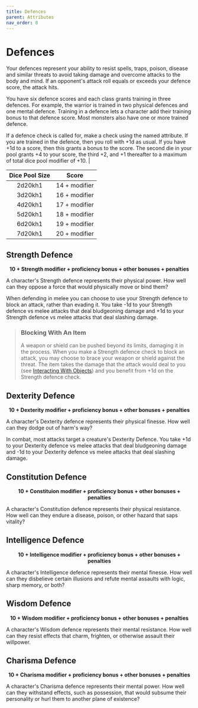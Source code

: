 ```yaml
---
title: Defences
parent: Attributes
nav_order: 8
---
```


# Defences
Your defences represent your ability to resist spells, traps, poison, disease and similar threats to avoid taking damage and overcome attacks to the body and mind. If an opponent's attack roll equals or exceeds your defence score, the attack hits.

You have six defence scores and each class grants training in three defences. For example, the warrior is trained in two physical defences and one mental defence. Training in a defence lets a character add their training bonus to that defence score. Most monsters also have one or more trained defence.

If a defence check is called for, make a check using the named attribute. If you are trained in the defence, then you roll with +1d as usual. If you have +1d to a score, then this grants a bonus to the score. The second die in your pool grants +4 to your score, the third +2, and +1 thereafter to a maximum of total dice pool modifier of +10. |

| Dice Pool Size | Score |
|:--------------:|:-----:|
| 2d20kh1 | 14 + modifier |
| 3d20kh1 | 16 + modifier |
| 4d20kh1 | 17 + modifier |
| 5d20kh1 | 18 + modifier |
| 6d20kh1 | 19 + modifier |
| 7d20kh1 | 20 + modifier |

## Strength Defence

<center><strong>10 + Strength modifier + proficiency bonus + other bonuses + penalties</strong></center>

A character's Strength defence represents their physical power. How well can they oppose a force that would physically move or bind them?

When defending in melee you can choose to use your Strength defence to block an attack, rather than evading it. You take -1d to your Strength defence vs melee attacks that deal bludgeoning damage and +1d to your Strength defence vs melee attacks that deal slashing damage.

> ### Blocking With An Item
> A weapon or shield can be pushed beyond its limits, damaging it in the process. When you make a Strength defence check to block an attack, you may choose to brace your weapon or shield against the threat. The item takes the damage that the attack would deal to you (see [Interacting With Objects](http://stormchaserroleplaying.com/stormchaserRPG/Adventuring/TheEnvironment/InteractingWithObjects/)) and you benefit from +1d on the Strength defence check.

## Dexterity Defence

<center><strong>10 + Dexterity modifier + proficiency bonus + other bonuses + penalties</strong></center>

A character's Dexterity defence represents their physical finesse. How well can they dodge out of harm's way?

In combat, most attacks target a creature's Dexterity Defence. You take +1d to your Dexterity defence vs melee attacks that deal bludgeoning damage and -1d to your Dexterity defence vs melee attacks that deal slashing damage.

## Constitution Defence

<center><strong>10 + Constituion modifier + proficiency bonus + other bonuses + penalties</strong></center>

A character's Constitution defence represents their physical resistance. How well can they endure a disease, poison, or other hazard that saps vitality?

## Intelligence Defence

<center><strong>10 + Intelligence modifier + proficiency bonus + other bonuses + penalties</strong></center>

A character's Intelligence defence represents their mental finesse. How well can they disbelieve certain illusions and refute mental assaults with logic, sharp memory, or both?

## Wisdom Defence

<center><strong>10 + Wisdom modifier + proficiency bonus + other bonuses + penalties</strong></center>

A character's Wisdom defence represents their mental resistance. How well can they resist effects that charm, frighten, or otherwise assault their willpower.

## Charisma Defence

<center><strong>10 + Charisma modifier + proficiency bonus + other bonuses + penalties</strong></center>

A character's Charisma defence represents their mental power. How well can they withstand effects, such as possession, that would subsume their personality or hurl them to another plane of existence?
